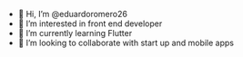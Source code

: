 - 👋 Hi, I’m @eduardoromero26
- 👀 I’m interested in front end developer
- 🌱 I’m currently learning Flutter
- 💞️ I’m looking to collaborate with start up and mobile apps

<!---
eduardoromero26/eduardoromero26 is a ✨ special ✨ repository because its `README.md` (this file) appears on your GitHub profile.
You can click the Preview link to take a look at your changes.
--->
